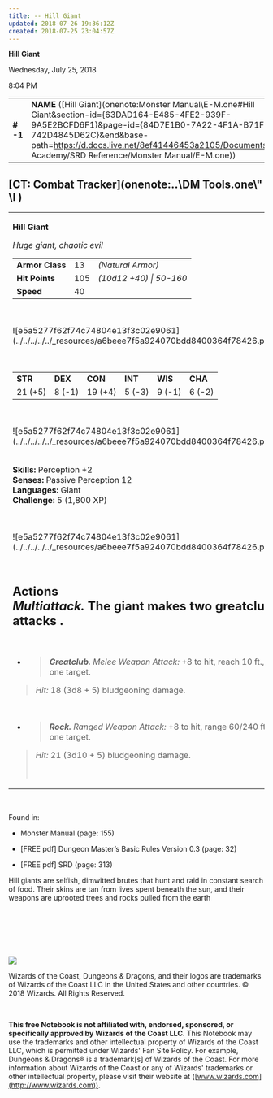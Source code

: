 ```yaml
---
title: -- Hill Giant
updated: 2018-07-26 19:36:12Z
created: 2018-07-25 23:04:57Z
---
```


**Hill Giant**

Wednesday, July 25, 2018

8:04 PM

|           |                                                                                                                                                                                                                                                                                              |        |         |         |     |       |         |
|-----------|----------------------------------------------------------------------------------------------------------------------------------------------------------------------------------------------------------------------------------------------------------------------------------------------|--------|---------|---------|-----|-------|---------|
| **\# -1** | **NAME** ([Hill Giant](onenote:Monster Manual\\E-M.one#Hill Giant&section-id={63DAD164-E485-4FE2-939F-9A5E2BCFD6F1}&page-id={84D7E1B0-7A22-4F1A-B71F-742D4845D62C}&end&base-path=https://d.docs.live.net/8ef41446453a2105/Documents/Adventure Academy/SRD Reference/Monster Manual/E-M.one)) | **13** | **105** | **105** | \-  | Notes | 1800 XP |

## [CT: Combat Tracker](onenote:..\\DM Tools.one\\" \l )

<table><tbody><tr class="odd"><td><p><strong>Hill Giant</strong></p><p><em>Huge giant, chaotic evil<br />
</em></p><table><tbody><tr class="odd"><td><strong>Armor Class</strong></td><td>13</td><td><em>(Natural Armor)</em></td></tr><tr class="even"><td><strong>Hit Points</strong></td><td>105</td><td><em>(10d12 +40) | 50-160</em></td></tr><tr class="odd"><td><strong>Speed</strong></td><td>40</td><td> </td></tr></tbody></table><p> </p><p>![e5a5277f62f74c74804e13f3c02e9061](../../../../../_resources/a6beee7f5a924070bdd8400364f78426.png)</p><p> </p><table><tbody><tr class="odd"><td><strong>STR</strong></td><td><strong>DEX</strong></td><td><strong>CON</strong></td><td><strong>INT</strong></td><td><strong>WIS</strong></td><td><strong>CHA</strong></td></tr><tr class="even"><td>21 (+5)</td><td>8 (-1)</td><td>19 (+4)</td><td>5 (-3)</td><td>9 (-1)</td><td>6 (-2)</td></tr></tbody></table><p> </p><p>![e5a5277f62f74c74804e13f3c02e9061](../../../../../_resources/a6beee7f5a924070bdd8400364f78426.png)</p><p><strong><br />
Skills:</strong> Perception +2<br />
<strong>Senses:</strong> Passive Perception 12<br />
<strong>Languages:</strong> Giant<br />
<strong>Challenge:</strong> 5 (1,800 XP)</p><p> </p><p>![e5a5277f62f74c74804e13f3c02e9061](../../../../../_resources/a6beee7f5a924070bdd8400364f78426.png)</p><h2 id="actions-multiattack.-the-giant-makes-two-greatclub-attacks-."><strong><br />
Actions<br />
<em>Multiattack.</em></strong> The giant makes two greatclub attacks .</h2><p> </p><ul><li><blockquote><p><em><strong>Greatclub.</strong> Melee Weapon Attack:</em> +8 to hit, reach 10 ft., one target.</p></blockquote></li></ul><blockquote><p><em>Hit:</em> 18 (3d8 + 5) bludgeoning damage.</p></blockquote><p> </p><ul><li><blockquote><p><em><strong>Rock.</strong> Ranged Weapon Attack:</em> +8 to hit, range 60/240 ft., one target.</p></blockquote></li></ul><blockquote><p><em>Hit:</em> 21 (3d10 + 5) bludgeoning damage.</p><p> </p></blockquote></td></tr></tbody></table>

 

Found in:

-   Monster Manual (page: 155)

-   \[FREE pdf\] Dungeon Master’s Basic Rules Version 0.3 (page: 32)

-   \[FREE pdf\] SRD (page: 313)

Hill giants are selfish, dimwitted brutes that hunt and raid in constant search of food. Their skins are tan from lives spent beneath the sun, and their weapons are uprooted trees and rocks pulled from the earth

 

 

 

![](tmp\media\image2.png)

Wizards of the Coast, Dungeons & Dragons, and their logos are trademarks of Wizards of the Coast LLC in the United States and other countries. © 2018 Wizards. All Rights Reserved.

 

**This free Notebook is not affiliated with, endorsed, sponsored, or specifically approved by Wizards of the Coast LLC**. This Notebook may use the trademarks and other intellectual property of Wizards of the Coast LLC, which is permitted under Wizards' Fan Site Policy. For example, Dungeons & Dragons® is a trademark\[s\] of Wizards of the Coast. For more information about Wizards of the Coast or any of Wizards' trademarks or other intellectual property, please visit their website at ([www.wizards.com](http://www.wizards.com)).
